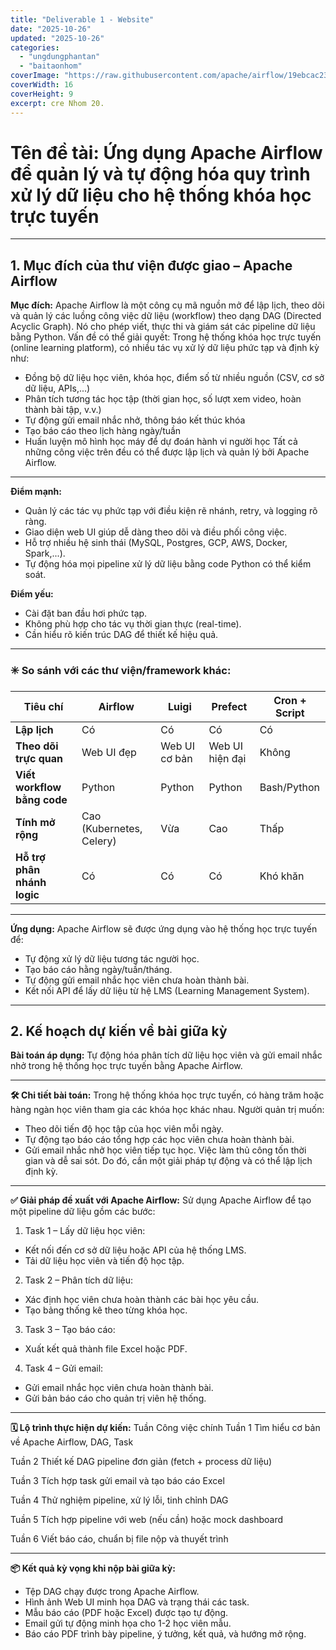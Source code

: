 ```yaml
---
title: "Deliverable 1 - Website"
date: "2025-10-26"
updated: "2025-10-26"
categories:
  - "ungdungphantan"
  - "baitaonhom"
coverImage: "https://raw.githubusercontent.com/apache/airflow/19ebcac2395ef9a6b6ded3a2faa29dc960c1e635/docs/apache-airflow/img/logos/wordmark_1.png"
coverWidth: 16
coverHeight: 9
excerpt: cre Nhom 20.
---
```


# Tên đề tài: Ứng dụng Apache Airflow để quản lý và tự động hóa quy trình xử lý dữ liệu cho hệ thống khóa học trực tuyến
________________________________________
## 1. Mục đích của thư viện được giao – Apache Airflow
**Mục đích:**
Apache Airflow là một công cụ mã nguồn mở để lập lịch, theo dõi và quản lý các luồng công việc dữ liệu (workflow) theo dạng DAG (Directed Acyclic Graph). Nó cho phép viết, thực thi và giám sát các pipeline dữ liệu bằng Python.
Vấn đề có thể giải quyết:
Trong hệ thống khóa học trực tuyến (online learning platform), có nhiều tác vụ xử lý dữ liệu phức tạp và định kỳ như:
-	Đồng bộ dữ liệu học viên, khóa học, điểm số từ nhiều nguồn (CSV, cơ sở dữ liệu, APIs,...)
-	Phân tích tương tác học tập (thời gian học, số lượt xem video, hoàn thành bài tập, v.v.)
-	Tự động gửi email nhắc nhở, thông báo kết thúc khóa
-	Tạo báo cáo theo lịch hàng ngày/tuần
-	Huấn luyện mô hình học máy để dự đoán hành vi người học
Tất cả những công việc trên đều có thể được lập lịch và quản lý bởi Apache Airflow.
________________________________________
**Điểm mạnh:**
-	Quản lý các tác vụ phức tạp với điều kiện rẽ nhánh, retry, và logging rõ ràng.
-	Giao diện web UI giúp dễ dàng theo dõi và điều phối công việc.
-	Hỗ trợ nhiều hệ sinh thái (MySQL, Postgres, GCP, AWS, Docker, Spark,...).
-	Tự động hóa mọi pipeline xử lý dữ liệu bằng code Python có thể kiểm soát.

**Điểm yếu:**
-	Cài đặt ban đầu hơi phức tạp.
-	Không phù hợp cho tác vụ thời gian thực (real-time).
-	Cần hiểu rõ kiến trúc DAG để thiết kế hiệu quả.
________________________________________
### ✳️ So sánh với các thư viện/framework khác:

| Tiêu chí                 | Airflow                     | Luigi                      | Prefect                    | Cron + Script              |
|--------------------------|-----------------------------|-----------------------------|-----------------------------|-----------------------------|
| **Lập lịch**             | Có                          | Có                          | Có                          | Có                          |
| **Theo dõi trực quan**   | Web UI đẹp                  | Web UI cơ bản               | Web UI hiện đại             | Không                       |
| **Viết workflow bằng code** | Python                   | Python                      | Python                      | Bash/Python                 |
| **Tính mở rộng**         | Cao (Kubernetes, Celery)    | Vừa                         | Cao                         | Thấp                        |
| **Hỗ trợ phân nhánh logic** | Có                      | Có                          | Có                          | Khó khăn                    |

________________________________________
**Ứng dụng:** 
Apache Airflow sẽ được ứng dụng vào hệ thống học trực tuyến để:
-	Tự động xử lý dữ liệu tương tác người học.
-	Tạo báo cáo hằng ngày/tuần/tháng.
-	Tự động gửi email nhắc học viên chưa hoàn thành bài.
-	Kết nối API để lấy dữ liệu từ hệ LMS (Learning Management System).
________________________________________
## 2. Kế hoạch dự kiến về bài giữa kỳ
**Bài toán áp dụng:**
Tự động hóa phân tích dữ liệu học viên và gửi email nhắc nhở trong hệ thống học trực tuyến bằng Apache Airflow.
________________________________________
**🛠 Chi tiết bài toán:**
Trong hệ thống khóa học trực tuyến, có hàng trăm hoặc hàng ngàn học viên tham gia các khóa học khác nhau. Người quản trị muốn:
-	Theo dõi tiến độ học tập của học viên mỗi ngày.
-	Tự động tạo báo cáo tổng hợp các học viên chưa hoàn thành bài.
-	Gửi email nhắc nhở học viên tiếp tục học.
Việc làm thủ công tốn thời gian và dễ sai sót. Do đó, cần một giải pháp tự động và có thể lập lịch định kỳ.
________________________________________
**✅ Giải pháp đề xuất với Apache Airflow:**
Sử dụng Apache Airflow để tạo một pipeline dữ liệu gồm các bước:
1.	Task 1 – Lấy dữ liệu học viên:
-	Kết nối đến cơ sở dữ liệu hoặc API của hệ thống LMS.
-	Tải dữ liệu học viên và tiến độ học tập.
2.	Task 2 – Phân tích dữ liệu:
-	Xác định học viên chưa hoàn thành các bài học yêu cầu.
-	Tạo bảng thống kê theo từng khóa học.
3.	Task 3 – Tạo báo cáo:
-	Xuất kết quả thành file Excel hoặc PDF.
4.	Task 4 – Gửi email:
-	Gửi email nhắc học viên chưa hoàn thành bài.
-	Gửi bản báo cáo cho quản trị viên hệ thống.
________________________________________
**🗓 Lộ trình thực hiện dự kiến:**
Tuần	Công việc chính
Tuần 1	Tìm hiểu cơ bản về Apache Airflow, DAG, Task

Tuần 2	Thiết kế DAG pipeline đơn giản (fetch + process dữ liệu)

Tuần 3	Tích hợp task gửi email và tạo báo cáo Excel

Tuần 4	Thử nghiệm pipeline, xử lý lỗi, tinh chỉnh DAG

Tuần 5	Tích hợp pipeline với web (nếu cần) hoặc mock dashboard

Tuần 6	Viết báo cáo, chuẩn bị file nộp và thuyết trình
________________________________________
**📦 Kết quả kỳ vọng khi nộp bài giữa kỳ:**
-	Tệp DAG chạy được trong Apache Airflow.
-	Hình ảnh Web UI minh họa DAG và trạng thái các task.
-	Mẫu báo cáo (PDF hoặc Excel) được tạo tự động.
-	Email gửi tự động minh họa cho 1-2 học viên mẫu.
-	Báo cáo PDF trình bày pipeline, ý tưởng, kết quả, và hướng mở rộng.

